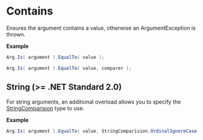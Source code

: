 # Contains

Ensures the argument contains a value, otherwise an ArgumentException is thrown.

**Example**
``` c#
Arg.Is( argument ).EqualTo( value );

Arg.Is( argument ).EqualTo( value, comparer );
```

## String (>= .NET Standard 2.0)

For string arguments, an additional overload allows you to specify the [StringComparision](https://learn.microsoft.com/en-us/dotnet/api/system.stringcomparison) type to use.

**Example**
``` c#
Arg.Is( argument ).EqualTo( value, StringComparision.OrdinalIgnoreCase );
```
